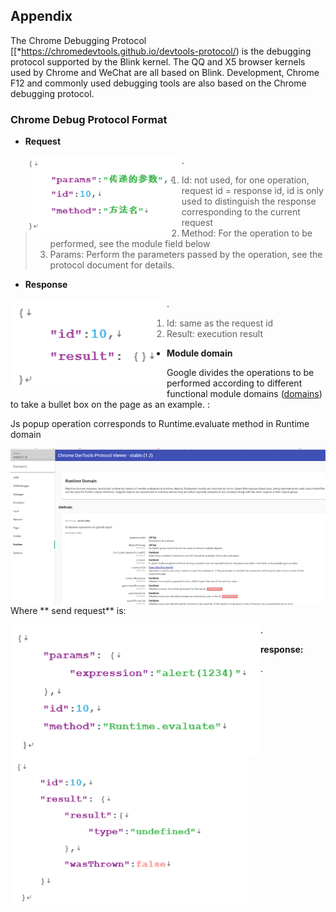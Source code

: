 ## Appendix

The Chrome Debugging Protocol [[*https://chromedevtools.github.io/devtools-protocol/) is the debugging protocol supported by the Blink kernel. The QQ and X5 browser kernels used by Chrome and WeChat are all based on Blink. Development, Chrome F12 and commonly used debugging tools are also based on the Chrome debugging protocol.

### Chrome Debug Protocol Format

* **Request**

  .<img src="images/chromeQuest.png" width="250" style="float:left"/>

> 1. Id: not used, for one operation, request id = response id, id is only used to distinguish the response corresponding to the current request
> 2. Method: For the operation to be performed, see the module field below
> 3. Params: Perform the parameters passed by the operation, see the protocol document for details.

* **Response**

.<img src="images/chromeResponse.png" width="250"  style="float:left"/>

> 1. Id: same as the request id
> 2. Result: execution result



* **Module domain**

Google divides the operations to be performed according to different functional module domains ([domains](https://chromedevtools.github.io/debugger-protocol-viewer/1-2/)) to take a bullet box on the page as an example. :

Js popup operation corresponds to Runtime.evaluate method in Runtime domain

​       <img src="images/chromeRuntime.png" width="600"  style="float:left"/>

Where ** send request** is:

<img src="images/appendixRuntimeSend.png" width="400"  style="float:left"/>.

**response:**

<img src="images/appendixRuntimeResponse.png" width="380"  style="float:left"/>.
